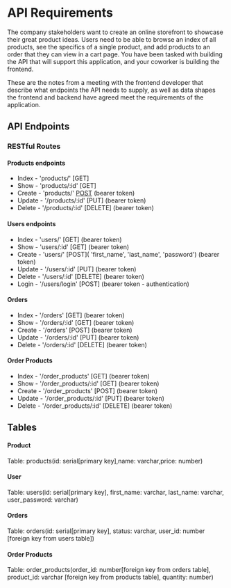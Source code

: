 # API Requirements
The company stakeholders want to create an online storefront to showcase their great product ideas. Users need to be able to browse an index of all products, see the specifics of a single product, and add products to an order that they can view in a cart page. You have been tasked with building the API that will support this application, and your coworker is building the frontend.

These are the notes from a meeting with the frontend developer that describe what endpoints the API needs to supply, as well as data shapes the frontend and backend have agreed meet the requirements of the application. 

## API Endpoints

### RESTful Routes
#### Products endpoints
- Index - 'products/' [GET]
- Show - 'products/:id' [GET]
- Create - 'products/' [POST]( 'name','price') (bearer token)
- Update - '/products/:id' [PUT] (bearer token)
- Delete - '/products/:id' [DELETE] (bearer token)

#### Users endpoints
- Index - 'users/' [GET] (bearer token) 
- Show - 'users/:id' [GET] (bearer token)
- Create - 'users/' [POST]( 'first_name', 'last_name', 'password') (bearer token)
- Update - '/users/:id' [PUT] (bearer token)
- Delete - '/users/:id' [DELETE] (bearer token)
- Login - '/users/login' [POST] (bearer token - authentication)

#### Orders
- Index - '/orders' [GET] (bearer token)
- Show - '/orders/:id' [GET] (bearer token)
- Create - '/orders' [POST] (bearer token)
- Update - '/orders/:id' [PUT] (bearer token)
- Delete - '/orders/:id' [DELETE] (bearer token)

#### Order Products
- Index - '/order_products' [GET] (bearer token)
- Show - '/order_products/:id' [GET] (bearer token)
- Create - '/order_products' [POST] (bearer token)
- Update - '/order_products/:id' [PUT] (bearer token)
- Delete - '/order_products/:id' [DELETE] (bearer token)

## Tables

#### Product
Table: products(id: serial[primary key],name: varchar,price: number)

#### User
Table: users(id: serial[primary key], first_name: varchar, last_name: varchar, user_password: varchar)

#### Orders
Table: orders(id: serial[primary key], status: varchar, user_id: number [foreign key from users table])

#### Order Products
Table: order_products(order_id: number[foreign key from orders table], product_id: varchar [foreign key from products table], quantity: number)

